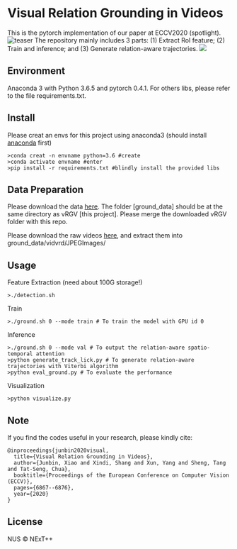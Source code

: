 # Visual Relation Grounding in Videos

This is the pytorch implementation of our paper at ECCV2020 (spotlight). 
![teaser](https://github.com/doc-doc/vRGV/blob/master/introduction.png)
The repository mainly includes 3 parts: (1) Extract RoI feature; (2) Train and inference; and (3) Generate relation-aware trajectories.
![](https://github.com/doc-doc/vRGV/blob/master/model.png)

## Environment

Anaconda 3 with Python 3.6.5 and pytorch 0.4.1. For others libs, please refer to the file requirements.txt.

## Install
Please creat an envs for this project using anaconda3 (should install [anaconda](https://docs.anaconda.com/anaconda/install/linux/) first)
```
>conda creat -n envname python=3.6 #create
>conda activate envname #enter
>pip install -r requirements.txt #blindly install the provided libs 
```
## Data Preparation
Please download the data [here](). The folder [ground_data] should be at the same directory as vRGV [this project]. Please merge the downloaded vRGV folder with this repo. 

Please download the raw videos [here](https://xdshang.github.io/docs/imagenet-vidvrd.html), and extract them into ground_data/vidvrd/JPEGImages/

## Usage
Feature Extraction (need about 100G storage!)
```
>./detection.sh
```
Train
```
>./ground.sh 0 --mode train # To train the model with GPU id 0
```
Inference
```
>./ground.sh 0 --mode val # To output the relation-aware spatio-temporal attention
>python generate_track_lick.py # To generate relation-aware trajectories with Viterbi algorithm
>python eval_ground.py # To evaluate the performance
```
Visualization
```
>python visualize.py
```
## Note  

If you find the codes useful in your research, please kindly cite:

```
@inproceedings{junbin2020visual,
  title={Visual Relation Grounding in Videos},
  author={Junbin, Xiao and Xindi, Shang and Xun, Yang and Sheng, Tang and Tat-Seng, Chua},
  booktitle={Proceedings of the European Conference on Computer Vision (ECCV)},
  pages={6867--6876},
  year={2020}
}
```

## License

NUS © NExT++
